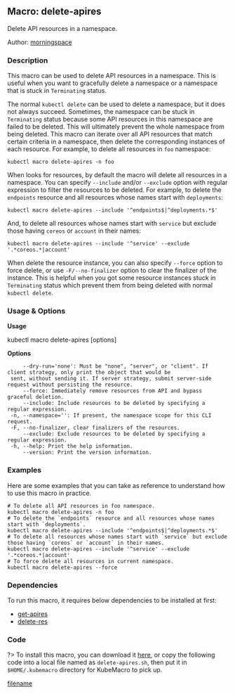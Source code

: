 ## Macro: delete-apires

Delete API resources in a namespace.

Author: [morningspace](https://github.com/morningspace/)

<!-- tabs:start -->

### **Description**


This macro can be used to delete API resources in a namespace. This is useful when you want to
gracefully delete a namespace or a namespace that is stuck in `Terminating` status.

The normal `kubectl delete` can be used to delete a namespace, but it does not always succeed.
Sometimes, the namespace can be stuck in `Terminating` status because some API resources in this
namespace are failed to be deleted. This will ultimately prevent the whole namespace from being
deleted. This macro can iterate over all API resources that match certain criteria in a namespace,
then delete the corresponding instances of each resource. For example, to delete all resources in
`foo` namespace:
```shell
kubectl macro delete-apires -n foo
```

When looks for resources, by default the macro will delete all resources in a namespace. You can
specify `--include` and/or `--exclude` option with regular expression to filter the resources to
be deleted. For example, to delete the `endpoints` resource and all resources whose names start
with `deployments`:
```shell
kubectl macro delete-apires --include '^endpoints$|^deployments.*$'
```
And, to delete all resources whose names start with `service` but exclude those having `coreos` or
`account` in their names:
```shell
kubectl macro delete-apires --include '^service' --exclude '.*coreos.*|account'
```

When delete the resource instance, you can also specify `--force` option to force delete, or use
`-F/--no-finalizer` option to clear the finalizer of the instance. This is helpful when you got some
resource instances stuck in `Terminating` status which prevent them from being deleted with normal
`kubectl delete`.



### **Usage & Options**

**Usage**

kubectl macro delete-apires [options]

**Options**

```
     --dry-run='none': Must be "none", "server", or "client". If client strategy, only print the object that would be
 sent, without sending it. If server strategy, submit server-side request without persisting the resource.
     --force: Immediately remove resources from API and bypass graceful deletion.
     --include: Include resources to be deleted by specifying a regular expression.
 -n, --namespace='': If present, the namespace scope for this CLI request.
 -F, --no-finalizer, clear finalizers of the resources.
     --exclude: Exclude resources to be deleted by specifying a regular expression.
 -h, --help: Print the help information.
     --version: Print the version information.

```

### **Examples**

Here are some examples that you can take as reference to understand how to use this macro in practice.
```shell
# To delete all API resources in foo namespace.
kubectl macro delete-apires -n foo
# To delete the `endpoints` resource and all resources whose names start with `deployments`.
kubectl macro delete-apires --include '^endpoints$|^deployments.*$'
# To delete all resources whose names start with `service` but exclude those having `coreos` or `account` in their names.
kubectl macro delete-apires --include '^service' --exclude '.*coreos.*|account'
# To force delete all resources in current namespace.
kubectl macro delete-apires --force

```

### **Dependencies**

To run this macro, it requires below dependencies to be installed at first:

* [get-apires](docs/get-apires.md)
* [delete-res](docs/delete-res.md)

### **Code**

?> To install this macro, you can download it [here](bin/delete-apires.sh ':ignore delete-apires'), or copy the following code into a local file named as `delete-apires.sh`, then put it in `$HOME/.kubemacro` directory for KubeMacro to pick up.

[filename](../bin/delete-apires.sh ':include :type=code shell')

<!-- tabs:end -->
